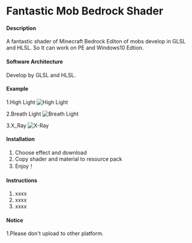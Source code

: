 # Fantastic Mob Bedrock Shader

#### Description
A fantastic shader of Minecraft Bedrock Editon of mobs develop in GLSL and HLSL. So It can work on PE and Windows10 Edtion.

#### Software Architecture
Develop by GLSL and HLSL.

#### Example
1.High Light
![High Light](https://images.gitee.com/uploads/images/2019/0306/112139_90f6a7eb_1850205.png "demo.png")

2.Breath Light
![Breath Light](https://images.gitee.com/uploads/images/2019/0306/112440_d7914b21_1850205.gif "demo.gif")

3.X_Ray
![X-Ray](https://images.gitee.com/uploads/images/2019/0308/194022_6975b5d8_1850205.png "demo.png")

#### Installation
1. Choose effect and download
2. Copy shader and material to resource pack
3. Enjoy！

#### Instructions

1. xxxx
2. xxxx
3. xxxx

#### Notice
1.Please don't upload to other platform.